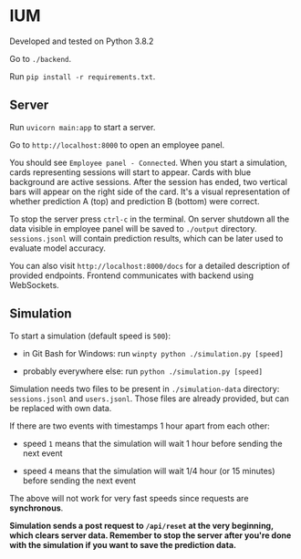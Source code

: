 # IUM

Developed and tested on Python 3.8.2

Go to `./backend`.

Run `pip install -r requirements.txt`.

## Server

Run `uvicorn main:app` to start a server.

Go to `http://localhost:8000` to open an employee panel.

You should see `Employee panel - Connected`. When you start a simulation, cards representing sessions will start to appear. Cards with blue background are active sessions. After the session has ended, two vertical bars will appear on the right side of the card. It's a visual representation of whether prediction A (top) and prediction B (bottom) were correct.

To stop the server press `ctrl-c` in the terminal. On server shutdown all the data visible in employee panel will be saved to `./output` directory. `sessions.jsonl` will contain prediction results, which can be later used to evaluate model accuracy.

You can also visit `http://localhost:8000/docs` for a detailed description of provided endpoints. Frontend communicates with backend using WebSockets.

## Simulation

To start a simulation (default speed is `500`):

* in Git Bash for Windows: run `winpty python ./simulation.py [speed]`

* probably everywhere else: run `python ./simulation.py [speed]`

Simulation needs two files to be present in `./simulation-data` directory: `sessions.jsonl` and `users.jsonl`. Those files are already provided, but can be replaced with own data.

If there are two events with timestamps 1 hour apart from each other:

* speed `1` means that the simulation will wait 1 hour before sending the next event

* speed `4` means that the simulation will wait 1/4 hour (or 15 minutes) before sending the next event

The above will not work for very fast speeds since requests are **synchronous**.

**Simulation sends a post request to `/api/reset` at the very beginning, which clears server data. Remember to stop the server after you're done with the simulation if you want to save the prediction data.**
